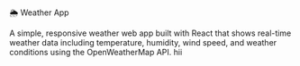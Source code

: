 🌦️ Weather App

A simple, responsive weather web app built with React that shows real-time weather data including temperature, humidity, wind speed, and weather conditions using the OpenWeatherMap API.
hii

